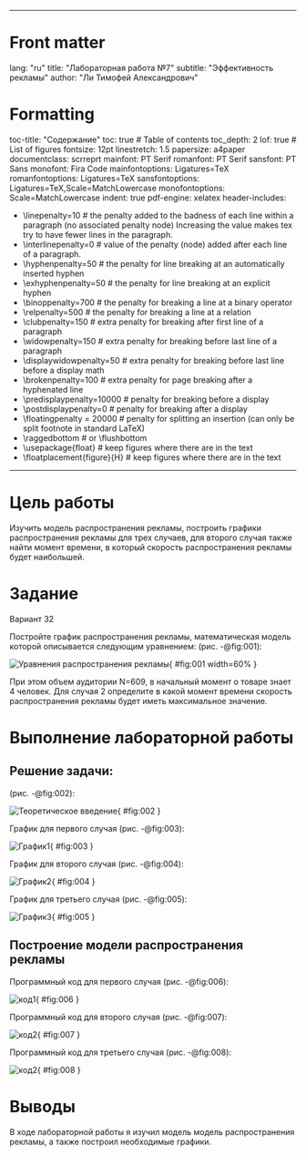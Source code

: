 ﻿
---
# Front matter
lang: "ru"
title: "Лабораторная работа №7"
subtitle: "Эффективность рекламы"
author: "Ли Тимофей Александрович"

# Formatting
toc-title: "Содержание"
toc: true # Table of contents
toc_depth: 2
lof: true # List of figures
fontsize: 12pt
linestretch: 1.5
papersize: a4paper
documentclass: scrreprt
mainfont: PT Serif
romanfont: PT Serif
sansfont: PT Sans
monofont: Fira Code
mainfontoptions: Ligatures=TeX
romanfontoptions: Ligatures=TeX
sansfontoptions: Ligatures=TeX,Scale=MatchLowercase
monofontoptions: Scale=MatchLowercase
indent: true
pdf-engine: xelatex
header-includes:
  - \linepenalty=10 # the penalty added to the badness of each line within a paragraph (no associated penalty node) Increasing the value makes tex try to have fewer lines in the paragraph.
  - \interlinepenalty=0 # value of the penalty (node) added after each line of a paragraph.
  - \hyphenpenalty=50 # the penalty for line breaking at an automatically inserted hyphen
  - \exhyphenpenalty=50 # the penalty for line breaking at an explicit hyphen
  - \binoppenalty=700 # the penalty for breaking a line at a binary operator
  - \relpenalty=500 # the penalty for breaking a line at a relation
  - \clubpenalty=150 # extra penalty for breaking after first line of a paragraph
  - \widowpenalty=150 # extra penalty for breaking before last line of a paragraph
  - \displaywidowpenalty=50 # extra penalty for breaking before last line before a display math
  - \brokenpenalty=100 # extra penalty for page breaking after a hyphenated line
  - \predisplaypenalty=10000 # penalty for breaking before a display
  - \postdisplaypenalty=0 # penalty for breaking after a display
  - \floatingpenalty = 20000 # penalty for splitting an insertion (can only be split footnote in standard LaTeX)
  - \raggedbottom # or \flushbottom
  - \usepackage{float} # keep figures where there are in the text
  - \floatplacement{figure}{H} # keep figures where there are in the text
---

# Цель работы

Изучить модель распространения рекламы, построить графики распространения рекламы для трех случаев, для второго случая также найти момент времени, в который скорость распространения рекламы будет наибольшей.

# Задание
Вариант 32

Постройте график распространения рекламы, математическая модель которой описывается следующим уравнением: (рис. -@fig:001):

![Уравнения распространения рекламы](images/1.png){ #fig:001 width=60% }

При этом объем аудитории N=609, в начальный момент о товаре знает 4 человек. Для случая 2 определите в какой момент времени скорость распространения рекламы будет иметь максимальное значение.

# Выполнение лабораторной работы

## Решение задачи:

(рис. -@fig:002):

![Теоретическое введение](images/2.png){ #fig:002 }

График для первого случая (рис. -@fig:003):

![График1](images/3.png){ #fig:003 }

График для второго случая (рис. -@fig:004):

![График2](images/4.png){ #fig:004 }

График для третьего случая (рис. -@fig:005):

![График3](images/5.png){ #fig:005 }

## Построение модели распространения рекламы

Программный код для первого случая (рис. -@fig:006):

![код1](images/6.png){ #fig:006 }

Программный код для второго случая (рис. -@fig:007):

![код2](images/7.png){ #fig:007 }

Программный код для третьего случая (рис. -@fig:008):

![код2](images/8.png){ #fig:008 }

# Выводы

В ходе лабораторной работы я изучил модель модель распространения рекламы, а также построил необходимые графики.
